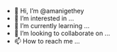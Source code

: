 - 👋 Hi, I’m @amanigethey
- 👀 I’m interested in ...
- 🌱 I’m currently learning ...
- 💞️ I’m looking to collaborate on ...
- 📫 How to reach me ...

<!---
amanigethey/amanigethey is a ✨ special ✨ repository because its `README.md` (this file) appears on your GitHub profile.
You can click the Preview link to take a look at your changes.
--->
